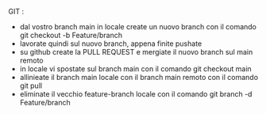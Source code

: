 GIT :

- dal vostro branch main in locale create un nuovo branch con il comando git checkout -b Feature/branch
- lavorate quindi sul nuovo branch, appena finite pushate
- su github create la PULL REQUEST e mergiate il nuovo branch sul main remoto
- in locale vi spostate sul branch main con il comando git checkout main
- allinieate il branch main locale con il branch main remoto con il comando git pull
- eliminate il vecchio feature-branch locale con il comando git branch -d Feature/branch
